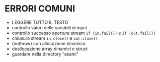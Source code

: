 # ERRORI COMUNI
- LEGGERE TUTTO IL TESTO
- controllo valori delle variabili di input
- controllo successo apertura stream `if (in.fail())` e `if (out.fail())`
- chiusura stream `in.close()` e `out.close()`
- (nothrow) con allocazione dinamica
- deallocazione array dinamici e struct
- guardare nella directory "esami"
